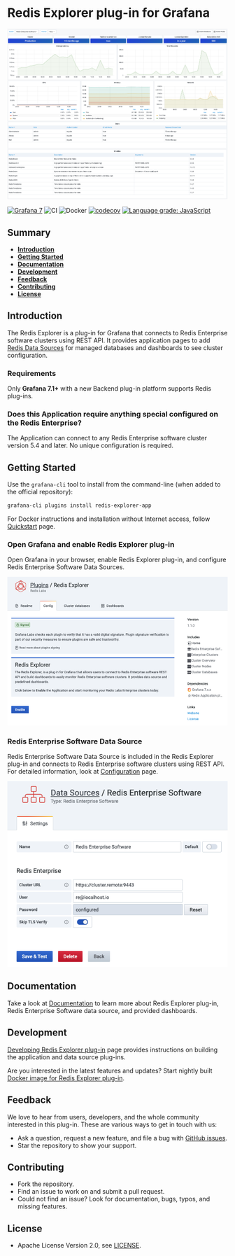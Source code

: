 # Redis Explorer plug-in for Grafana

![Dashboard](https://raw.githubusercontent.com/RedisGrafana/grafana-redis-explorer/master/src/img/overview.png)

[![Grafana 7](https://img.shields.io/badge/Grafana-7-orange)](https://www.grafana.com)
![CI](https://github.com/RedisGrafana/grafana-redis-explorer/workflows/CI/badge.svg)
![Docker](https://github.com/RedisGrafana/grafana-redis-explorer/workflows/Docker/badge.svg)
[![codecov](https://codecov.io/gh/RedisGrafana/grafana-redis-explorer/branch/master/graph/badge.svg?token=15SIRGU8SX)](https://codecov.io/gh/RedisGrafana/grafana-redis-explorer)
[![Language grade: JavaScript](https://img.shields.io/lgtm/grade/javascript/g/RedisGrafana/grafana-redis-explorer.svg?logo=lgtm&logoWidth=18)](https://lgtm.com/projects/g/RedisGrafana/grafana-redis-explorer/context:javascript)

## Summary

- [**Introduction**](#introduction)
- [**Getting Started**](#getting-started)
- [**Documentation**](#documentation)
- [**Development**](#development)
- [**Feedback**](#feedback)
- [**Contributing**](#contributing)
- [**License**](#license)

## Introduction

The Redis Explorer is a plug-in for Grafana that connects to Redis Enterprise software clusters using REST API. It provides application pages to add [Redis Data Sources](https://grafana.com/grafana/plugins/redis-datasource/) for managed databases and dashboards to see cluster configuration.

### Requirements

Only **Grafana 7.1+** with a new Backend plug-in platform supports Redis plug-ins.

### Does this Application require anything special configured on the Redis Enterprise?

The Application can connect to any Redis Enterprise software cluster version 5.4 and later. No unique configuration is required.

## Getting Started

Use the `grafana-cli` tool to install from the command-line (when added to the official repository):

```bash
grafana-cli plugins install redis-explorer-app
```

For Docker instructions and installation without Internet access, follow [Quickstart](https://redisgrafana.github.io/quickstart/) page.

### Open Grafana and enable Redis Explorer plug-in

Open Grafana in your browser, enable Redis Explorer plug-in, and configure Redis Enterprise Software Data Sources.

![Enable](https://raw.githubusercontent.com/RedisGrafana/grafana-redis-explorer/master/src/img/enable.png)

### Redis Enterprise Software Data Source

Redis Enterprise Software Data Source is included in the Redis Explorer plug-in and connects to Redis Enterprise software clusters using REST API. For detailed information, look at [Configuration](https://redisgrafana.github.io/redis-explorer/re-software/configuration/) page.

![Datasource](https://raw.githubusercontent.com/RedisGrafana/grafana-redis-explorer/master/src/img/datasource.png)

## Documentation

Take a look at [Documentation](https://redisgrafana.github.io/redis-explorer/overview/) to learn more about Redis Explorer plug-in, Redis Enterprise Software data source, and provided dashboards.

## Development

[Developing Redis Explorer plug-in](https://redisgrafana.github.io/development/redis-explorer/) page provides instructions on building the application and data source plug-ins.

Are you interested in the latest features and updates? Start nightly built [Docker image for Redis Explorer plug-in](https://redisgrafana.github.io/development/images/).

## Feedback

We love to hear from users, developers, and the whole community interested in this plug-in. These are various ways to get in touch with us:

- Ask a question, request a new feature, and file a bug with [GitHub issues](https://github.com/RedisGrafana/grafana-redis-explorer/issues/new/choose).
- Star the repository to show your support.

## Contributing

- Fork the repository.
- Find an issue to work on and submit a pull request.
- Could not find an issue? Look for documentation, bugs, typos, and missing features.

## License

- Apache License Version 2.0, see [LICENSE](https://github.com/RedisGrafana/grafana-redis-explorer/blob/master/LICENSE).
